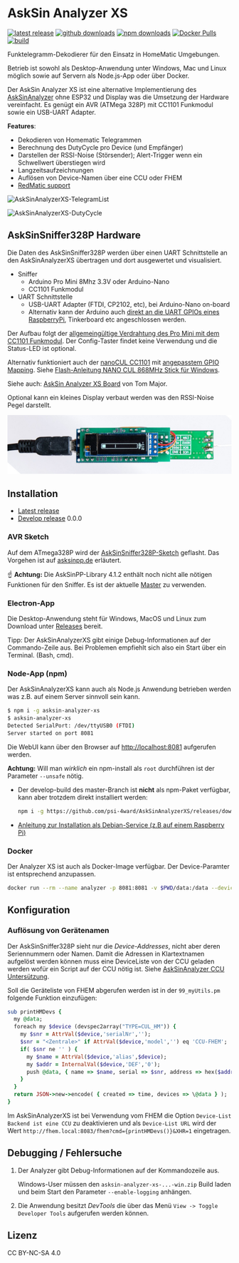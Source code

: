 # AskSin Analyzer XS

[![latest release](https://img.shields.io/github/v/release/psi-4ward/AskSinAnalyzerXS)](https://github.com/psi-4ward/AskSinAnalyzerXS/releases/latest)
[![github downloads](https://img.shields.io/github/downloads/psi-4ward/asksinanalyzerxs/total.svg?color=%23a7a71f&label=github%20downloads)](https://somsubhra.com/github-release-stats/?username=psi-4ward&repository=AskSinAnalyzerXS) 
[![npm downloads](https://img.shields.io/npm/dt/asksin-analyzer-xs?color=%23a7a71f&label=npm%20downloads&)](https://www.npmjs.com/package/asksin-analyzer-xs)
[![Docker Pulls](https://img.shields.io/docker/pulls/psitrax/asksinanalyzer.svg?color=%23a7a71f&label=docker%20pulls)](https://hub.docker.com/r/psitrax/asksinanalyzer/)
[![build](https://api.travis-ci.org/psi-4ward/AskSinAnalyzerXS.svg?branch=master)](https://travis-ci.org/github/psi-4ward/AskSinAnalyzerXS/)

Funktelegramm-Dekodierer für den Einsatz in HomeMatic Umgebungen.

Betrieb ist sowohl als Desktop-Anwendung unter Windows, Mac und Linux möglich sowie auf Servern als Node.js-App oder über Docker.

Der AskSin Analyzer XS ist eine alternative Implementierung des [AskSinAnalyzer](https://github.com/jp112sdl/AskSinAnalyzer) ohne ESP32 und Display was die Umsetzung der Hardware vereinfacht. Es genügt ein AVR (ATMega 328P) mit CC1101 Funkmodul sowie ein USB-UART Adapter.

**Features**:
* Dekodieren von Homematic Telegrammen
* Berechnung des DutyCycle pro Device (und Empfänger)
* Darstellen der RSSI-Noise (Störsender); Alert-Trigger wenn ein Schwellwert überstiegen wird
* Langzeitsaufzeichnungen
* Auflösen von Device-Namen über eine CCU oder FHEM
* [RedMatic support](https://github.com/psi-4ward/AskSinAnalyzerXS/blob/master/docs/NodeRED.md)

![AskSinAnalyzerXS-TelegramList](https://raw.githubusercontent.com/psi-4ward/AskSinAnalyzerXS/master/docs/AskSinAnalyzerXS-TelegramList.png)

![AskSinAnalyzerXS-DutyCycle](https://raw.githubusercontent.com/psi-4ward/AskSinAnalyzerXS/master/docs/AskSinAnalyzerXS-DutyCycle.png)

## AskSinSniffer328P Hardware

Die Daten des AskSinSniffer328P werden über einen UART Schnittstelle an den AskSinAnalyzerXS übertragen und dort ausgewertet und visualisiert.

* Sniffer
  * Arduino Pro Mini 8Mhz 3.3V oder Arduino-Nano
  * CC1101 Funkmodul
* UART Schnittstelle
  * USB-UART Adapter (FTDI, CP2102, etc), bei Arduino-Nano on-board
  * Alternativ kann der Arduino auch [direkt an die UART GPIOs eines RaspberryPi](https://homematic-forum.de/forum/viewtopic.php?f=76&t=56395&start=70#p569429), Tinkerboard etc angeschlossen werden.

Der Aufbau folgt der [allgemeingültige Verdrahtung des Pro Mini mit dem CC1101 Funkmodul](https://asksinpp.de/Grundlagen/01_hardware.html#verdrahtung). Der Config-Taster findet keine Verwendung und die Status-LED ist optional. 

Alternativ funktioniert auch der [nanoCUL CC1101](https://www.nanocul.de/) mit [angepasstem GPIO Mapping](https://homematic-forum.de/forum/viewtopic.php?f=76&t=56395&start=10#p562580). Siehe [Flash-Anleitung NANO CUL 868MHz Stick für Windows](https://homematic-forum.de/forum/viewtopic.php?f=76&t=56395&sid=d766ef0ef66df7a52864774cf45f8bad&start=220#p581363).

Siehe auch: [AskSin Analyzer XS Board](https://github.com/TomMajor/SmartHome/tree/master/PCB/AskSin-Analyzer-XS) von Tom Major.

Optional kann ein kleines Display verbaut werden was den RSSI-Noise Pegel darstellt.

![NanoCul with OLED Display](./docs/NanoCul_with_display.jpg)

## Installation

* [Latest release](https://github.com/psi-4ward/AskSinAnalyzerXS/releases/latest)
* [Develop release](https://github.com/psi-4ward/AskSinAnalyzerXS/releases/tag/0.0.0) 0.0.0

### AVR Sketch

Auf dem ATmega328P wird der [AskSinSniffer328P-Sketch](https://github.com/psi-4ward/AskSinAnalyzer-Sniffer) geflasht. Das Vorgehen ist auf [asksinpp.de](https://asksinpp.de/Grundlagen/) erläutert.

:point_up: **Achtung:** Die AskSinPP-Library 4.1.2 enthält noch nicht alle nötigen Funktionen für den Sniffer. Es ist der aktuelle [Master](https://github.com/pa-pa/AskSinPP/archive/master.zip) zu verwenden.

### Electron-App

Die Desktop-Anwendung steht für Windows, MacOS und Linux zum Download unter [Releases](https://github.com/psi-4ward/AskSinAnalyzerXS/releases) bereit.

Tipp: Der AskSinAnalyzerXS gibt einige Debug-Informationen auf der Commando-Zeile aus. Bei Problemen empfiehlt sich also ein Start über ein Terminal. (Bash, cmd).

### Node-App (npm)

Der AskSinAnalyzerXS kann auch als Node.js Anwendung betrieben werden was z.B. auf einem Server sinnvoll sein kann.

```bash
$ npm i -g asksin-analyzer-xs
$ asksin-analyzer-xs
Detected SerialPort: /dev/ttyUSB0 (FTDI)
Server started on port 8081
```

Die WebUI kann über den Browser auf [http://localhost:8081](http://localhost:8081) aufgerufen werden.

**Achtung:** Will man _wirklich_ ein npm-install als `root` durchführen ist der Parameter `--unsafe` nötig.

* Der develop-build des master-Branch ist **nicht** als npm-Paket verfügbar, kann aber trotzdem direkt installiert werden:
  ```bash
  npm i -g https://github.com/psi-4ward/AskSinAnalyzerXS/releases/download/0.0.0/asksin-analyzer-xs-0.0.0-node.tar.gz
  ```

* [Anleitung zur Installation als Debian-Service (z.B auf einem Raspberry Pi)](https://github.com/psi-4ward/AskSinAnalyzerXS/blob/master/docs/Install_as_Debian_Service.md)

### Docker

Der Analyzer XS ist auch als Docker-Image verfügbar. Der Device-Paramter ist entsprechend anzupassen.

```bash
docker run --rm --name analyzer -p 8081:8081 -v $PWD/data:/data --device=/dev/ttyUSB0 psitrax/asksinanalyzer
```


## Konfiguration

### Auflösung von Gerätenamen

Der AskSinSniffer328P sieht nur die _Device-Addresses_, nicht aber deren Seriennummern oder Namen. Damit die Adressen in Klartextnamen aufgelöst werden können muss eine DeviceListe von der CCU geladen werden wofür ein Script auf der CCU nötig ist. Siehe [AskSinAnalyzer CCU Untersützung](https://github.com/jp112sdl/AskSinAnalyzer/wiki/CCU_Unterst%C3%BCtzung).

Soll die Geräteliste von FHEM abgerufen werden ist in der `99_myUtils.pm` folgende Funktion einzufügen:

```ruby
sub printHMDevs {
  my @data;
  foreach my $device (devspec2array("TYPE=CUL_HM")) {
    my $snr = AttrVal($device,'serialNr','');
	$snr = "<Zentrale>" if AttrVal($device,'model','') eq 'CCU-FHEM';
	if( $snr ne '' ) {
	  my $name = AttrVal($device,'alias',$device);
	  my $addr = InternalVal($device,'DEF','0');
	  push @data, { name => $name, serial => $snr, address => hex($addr) };
	}
  }
  return JSON->new->encode( { created => time, devices => \@data } );
}
```

Im AskSinAnalyzerXS ist bei Verwendung vom FHEM die Option `Device-List Backend ist eine CCU` zu deaktivieren und als `Device-List URL` wird der Wert `http://fhem.local:8083/fhem?cmd={printHMDevs()}&XHR=1` eingetragen.

## Debugging / Fehlersuche

1. Der Analyzer gibt Debug-Informationen auf der Kommandozeile aus. 

    Windows-User müssen den `asksin-analyzer-xs-...-win.zip` Build laden und beim Start den Parameter `--enable-logging` anhängen.

2. Die Anwendung besitzt _DevTools_ die über das Menü `View -> Toggle Developer Tools` aufgerufen werden können.

## Lizenz

CC BY-NC-SA 4.0

